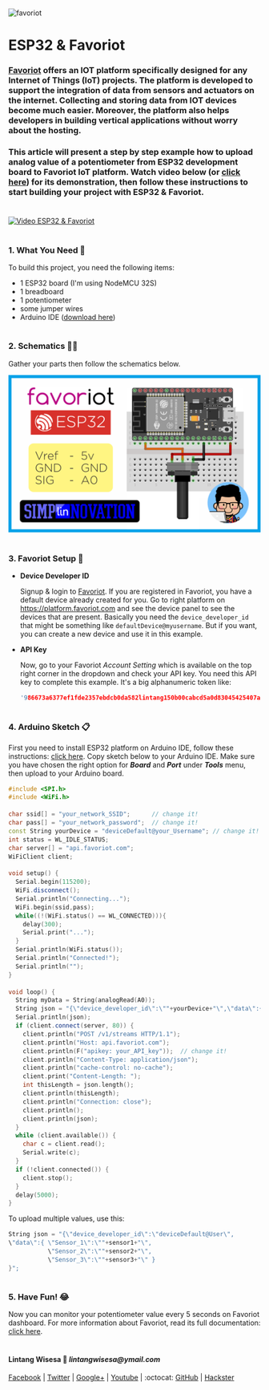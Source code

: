#

![favoriot](https://www.favoriot.com/wp-content/uploads/2017/03/favoriot-1.png)

# ESP32 & Favoriot

### **[Favoriot](https://www.favoriot.com/home/iotplatform)** offers an IOT platform specifically designed for any Internet of Things (IoT) projects. The platform is developed to support the integration of data from sensors and actuators on the internet. Collecting and storing data from IOT devices become much easier. Moreover, the platform also helps developers in building vertical applications without worry about the hosting. 

### This article will present a step by step example how to upload analog value of a potentiometer from ESP32 development board to Favoriot IoT platform. Watch video below (or [click here](https://www.youtube.com/watch?v=-iJud3bU3HY)) for its demonstration, then follow these instructions to start building your project with ESP32 & Favoriot.

#

[![Video ESP32 & Favoriot](https://img.youtube.com/vi/-iJud3bU3HY/0.jpg)](https://www.youtube.com/watch?v=-iJud3bU3HY)

#

### **1. What You Need** :gift:
To build this project, you need the following items:
- 1 ESP32 board (I'm using NodeMCU 32S)
- 1 breadboard
- 1 potentiometer
- some jumper wires
- Arduino IDE ([download here](https://www.arduino.cc/en/Main/Software))

#

### **2. Schematics** :wrench::hammer:

Gather your parts then follow the schematics below.

![ESP32 Favoriot](https://raw.githubusercontent.com/LintangWisesa/ESP32_Favoriot/master/ESP32_Favoriot.png)

#

### **3. Favoriot Setup** :purple_heart:

- __Device Developer ID__

  Signup & login to [Favoriot](https://platform.favoriot.com/login). If you are registered in Favoriot, you have a default device already created for you. Go to right platform on https://platform.favoriot.com and see the device panel to see the devices that are present. Basically you need the ```device_developer_id``` that might be something like ```defaultDevice@myusername```. But if you want, you can create a new device and use it in this example.

- __API Key__

  Now, go to your Favoriot *Account Setting* which is available on the top right corner in the dropdown and check your API key. You need this API key to complete this example. It's a big alphanumeric token like:
  ```c++
  '986673a6377ef1fde2357ebdcb0da582lintang150b00cabcd5a0d83045425407ab4'
  ```

#

### **4. Arduino Sketch** :clipboard:

First you need to install ESP32 platform on Arduino IDE, follow these instructions: [click here](https://github.com/espressif/arduino-esp32). Copy sketch below to your Arduino IDE. Make sure you have chosen the right option for **_Board_** and **_Port_** under **_Tools_** menu, then upload to your Arduino board.

```c++
#include <SPI.h>
#include <WiFi.h>

char ssid[] = "your_network_SSID";      // change it!
char pass[] = "your_network_password";  // change it!
const String yourDevice = "deviceDefault@your_Username"; // change it!
int status = WL_IDLE_STATUS;
char server[] = "api.favoriot.com";
WiFiClient client;

void setup() {
  Serial.begin(115200);
  WiFi.disconnect();
  Serial.println("Connecting...");
  WiFi.begin(ssid,pass);
  while((!(WiFi.status() == WL_CONNECTED))){
    delay(300);
    Serial.print("...");
  }
  Serial.println(WiFi.status());
  Serial.println("Connected!");
  Serial.println("");
}

void loop() {
  String myData = String(analogRead(A0));
  String json = "{\"device_developer_id\":\""+yourDevice+"\",\"data\":{\"Data\":\""+myData+"\"}}";
  Serial.println(json);
  if (client.connect(server, 80)) {
    client.println("POST /v1/streams HTTP/1.1");
    client.println("Host: api.favoriot.com");
    client.println(F("apikey: your_API_key"));  // change it!
    client.println("Content-Type: application/json");
    client.println("cache-control: no-cache");
    client.print("Content-Length: ");
    int thisLength = json.length();
    client.println(thisLength);
    client.println("Connection: close");
    client.println();
    client.println(json);
  }
  while (client.available()) {
    char c = client.read();
    Serial.write(c);
  }
  if (!client.connected()) {
    client.stop();
  }
  delay(5000);
}
```

To upload multiple values, use this:

```c++
String json = "{\"device_developer_id\":\"deviceDefault@User\",
\"data\":{ \"Sensor_1\":\""+sensor1+"\",
           \"Sensor_2\":\""+sensor2+"\",
           \"Sensor_3\":\""+sensor3+"\" }
}";
```

#

### **5. Have Fun!** :joy:
Now you can monitor your potentiometer value every 5 seconds on Favoriot dashboard. For more information about Favoriot, read its full documentation: [click here](https://platform.favoriot.com/tutorial/).

#

#### Lintang Wisesa :love_letter: _lintangwisesa@ymail.com_

[Facebook](https://www.facebook.com/lintangbagus) | 
[Twitter](https://twitter.com/Lintang_Wisesa) |
[Google+](https://plus.google.com/u/0/+LintangWisesa1) |
[Youtube](https://www.youtube.com/user/lintangbagus) | 
:octocat: [GitHub](https://github.com/LintangWisesa) |
[Hackster](https://www.hackster.io/lintangwisesa)

